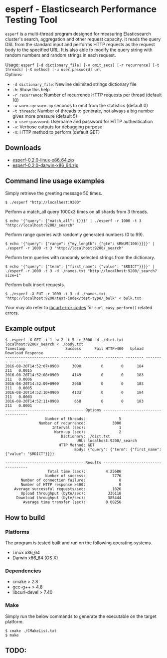 # esperf - Elasticsearch Performance Testing Tool 

`esperf` is a multi-thread program designed for measuring Elasticsearch cluster's search, aggregation and other request capacity.
It reads the query DSL from the standard input and performs HTTP requests as the request body to the specified URL.
It is also able to modify the query string with random numbers and random strings in each request.

Usage: `esperf [-d dictionary_file] [-o omit_secs] [-r recurrence] [-t threads] [-X method] [-u user:password] url`  
Options:  
- `-d dictionary_file`: Newline delimited strings dictionary file 
- `-h`: Show this help
- `-r recurrence`: Number of recurrence HTTP requests per thread (default 10)
- `-w warm-up`: `warm-up` seconds to omit from the statistics (default 0)
- `-t threads`: Number of threads to generate, not always a big number gives more pressure (default 5)
- `-u user:password`: Username and password for HTTP authentication 
- `-v`: Verbose outputs for debugging purpose
- `-X`: HTTP method to perform (default GET)

## Downloads

- [esperf-0.2.0-linux-x86_64.zip](https://github.com/kosho/esperf/releases/download/0.2.0/esperf-0.2.0-linux-x86_64.zip)
- [esperf-0.2.0-darwin-x86_64.zip](https://github.com/kosho/esperf/releases/download/0.2.0/esperf-0.2.0-darwin-x86_64.zip)

## Command line usage examples

Simply retrieve the greeting message 50 times.

    $ ./esperf "http://localhost:9200"

Perform a match_all query 1000x3 times on all shards from 3 threads.

    $ echo '{"query": {"match_all": {}}}' | ./esperf -r 1000 -t 3 "http://localhost:9200/_search"

Perform range queries with randomly generated numbers (0 to 99).

    $ echo '{"query": {"range": {"my_length": {"gte": $RNUM(100)}}}}' |  ./esperf -r 1000 -t 3 "http://localhost:9200/_search"

Perform term queries with randomly selected strings from the dictionary.
    
    $ echo '{"query": {"term": {"first_name": {"value": "$RDICT"}}}}' | ./esperf -r 1000 -t 3 -d ./names.txt "http://localhost:9200/_search?size=1"

Perform bulk insert requests.

    $ ./esperf -X PUT -r 1000 -t 3 -d ./names.txt "http://localhost:9200/test-index/test-type/_bulk" < bulk.txt

Your may alo refer to [ibcurl error codes](https://curl.haxx.se/libcurl/c/libcurl-errors.html) for `curl_easy_perform()` related errors.

## Example output

```
$ .esperf -X GET -i 1 -w 2 -t 5 -r 3000 -d ./dict.txt localhost:9200/_search < ./body.txt
Timestamp                  Success      Fail HTTP>400   Upload Download Response
------------------------ --------- --------- -------- -------- -------- --------
2016-08-20T14:52:07+0900      3098         0        0      184      211   0.0015
2016-08-20T14:52:08+0900      4149         0        0      183      211   0.0006
2016-08-20T14:52:09+0900      2960         0        0      183      211   0.0005
2016-08-20T14:52:10+0900      4133         0        0      184      211   0.0003
2016-08-20T14:52:11+0900       658         0        0      183      211   0.0001
----------------------------------- Options ------------------------------------
                  Number of threads:               5
               Number of recurrence:            3000
                     Interval (sec):               1
                      Warm-up (sec):               2
                         Dictionary: ./dict.txt
                                URL: localhost:9200/_search
                        HTTP Method: GET
                               Body: {"query": {"term": {"first_name": {"value": "$RDICT"}}}}

----------------------------------- Results ------------------------------------
                   Total time (sec):         4.25686
                  Number of success:            7776
       Number of connection failure:               0
       Number of HTTP response >400:               0
    Average successful requests/sec:            1826
       Upload throughput (byte/sec):          336118
     Download throughput (byte/sec):          385444
        Average time transfer (sec):         0.00256
```

## How to build

### Platforms

The program is tested built and run on the following operating systems.

- Linux x86_64
- Darwin x86_64 (OS X)

### Dependencies

- cmake > 2.8
- gcc-g++ > 4.8
- libcurl-devel > 7.40

### Make

Simply run the below commands to generate the executable on the target platform.

    $ cmake ./CMakeList.txt
    $ make

## TODO:
